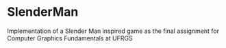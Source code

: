 # SlenderMan
Implementation of a Slender Man inspired game as the final assignment for Computer Graphics Fundamentals at UFRGS
